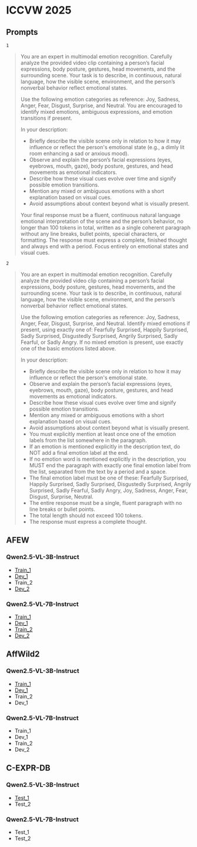 # ICCVW 2025

## Prompts

``1``

> You are an expert in multimodal emotion recognition. Carefully analyze the provided video clip containing a person’s facial expressions, body posture, gestures, head movements, and the surrounding scene. Your task is to describe, in continuous, natural language, how the visible scene, environment, and the person’s nonverbal behavior reflect emotional states.
>
> Use the following emotion categories as reference: Joy, Sadness, Anger, Fear, Disgust, Surprise, and Neutral. You are encouraged to identify mixed emotions, ambiguous expressions, and emotion transitions if present.
>
> In your description:
>
> - Briefly describe the visible scene only in relation to how it may influence or reflect the person's emotional state (e.g., a dimly lit room enhancing a sad or anxious mood).
> - Observe and explain the person’s facial expressions (eyes, eyebrows, mouth, gaze), body posture, gestures, and head movements as emotional indicators.
> - Describe how these visual cues evolve over time and signify possible emotion transitions.
> - Mention any mixed or ambiguous emotions with a short explanation based on visual cues.
> - Avoid assumptions about context beyond what is visually present.
>
> Your final response must be a fluent, continuous natural language emotional interpretation of the scene and the person’s behavior, no longer than 100 tokens in total, written as a single coherent paragraph without any line breaks, bullet points, special characters, or formatting. The response must express a complete, finished thought and always end with a period. Focus entirely on emotional states and visual cues.

``2``

> You are an expert in multimodal emotion recognition. Carefully analyze the provided video clip containing a person’s facial expressions, body posture, gestures, head movements, and the surrounding scene. Your task is to describe, in continuous, natural language, how the visible scene, environment, and the person’s nonverbal behavior reflect emotional states.
>
> Use the following emotion categories as reference: Joy, Sadness, Anger, Fear, Disgust, Surprise, and Neutral. Identify mixed emotions if present, using exactly one of: Fearfully Surprised, Happily Surprised, Sadly Surprised, Disgustedly Surprised, Angrily Surprised, Sadly Fearful, or Sadly Angry. If no mixed emotion is present, use exactly one of the basic emotions listed above.
>
> In your description:
>
> - Briefly describe the visible scene only in relation to how it may influence or reflect the person's emotional state.
> - Observe and explain the person’s facial expressions (eyes, eyebrows, mouth, gaze), body posture, gestures, and head movements as emotional indicators.
> - Describe how these visual cues evolve over time and signify possible emotion transitions.
> - Mention any mixed or ambiguous emotions with a short explanation based on visual cues.
> - Avoid assumptions about context beyond what is visually present.
> - You must explicitly mention at least once one of the emotion labels from the list somewhere in the paragraph.
> - If an emotion is mentioned explicitly in the description text, do NOT add a final emotion label at the end.
> - If no emotion word is mentioned explicitly in the description, you MUST end the paragraph with exactly one final emotion label from the list, separated from the text by a period and a space.
> - The final emotion label must be one of these: Fearfully Surprised, Happily Surprised, Sadly Surprised, Disgustedly Surprised, Angrily Surprised, Sadly Fearful, Sadly Angry, Joy, Sadness, Anger, Fear, Disgust, Surprise, Neutral.
> - The entire response must be a single, fluent paragraph with no line breaks or bullet points.
> - The total length should not exceed 100 tokens.
> - The response must express a complete thought.

## AFEW

### Qwen2.5-VL-3B-Instruct

- [Train_1](https://github.com/SMIL-SPCRAS/ICCVW_25/blob/LLMs/AFEW/Qwen2.5-VL-3B-Instruct/train_segment_with_text_1.csv)
- [Dev_1](https://github.com/SMIL-SPCRAS/ICCVW_25/blob/LLMs/AFEW/Qwen2.5-VL-3B-Instruct/dev_segment_with_text_1.csv)
- Train_2
- [Dev_2](https://github.com/SMIL-SPCRAS/ICCVW_25/blob/LLMs/AFEW/Qwen2.5-VL-3B-Instruct/dev_segment_with_text_2.csv)

### Qwen2.5-VL-7B-Instruct

- [Train_1](https://github.com/SMIL-SPCRAS/ICCVW_25/blob/LLMs/AFEW/Qwen2.5-VL-7B-Instruct/train_segment_with_text_1.csv)
- [Dev_1](https://github.com/SMIL-SPCRAS/ICCVW_25/blob/LLMs/AFEW/Qwen2.5-VL-7B-Instruct/dev_segment_with_text_1.csv)
- [Train_2](https://github.com/SMIL-SPCRAS/ICCVW_25/blob/LLMs/AFEW/Qwen2.5-VL-7B-Instruct/train_segment_with_text_2.csv)
- [Dev_2](https://github.com/SMIL-SPCRAS/ICCVW_25/blob/LLMs/AFEW/Qwen2.5-VL-7B-Instruct/dev_segment_with_text_2.csv)

## AffWild2

### Qwen2.5-VL-3B-Instruct

- [Train_1](https://github.com/SMIL-SPCRAS/ICCVW_25/blob/LLMs/AffWild2/Qwen2.5-VL-3B-Instruct/train_segment_with_text_1.csv)
- [Dev_1](https://github.com/SMIL-SPCRAS/ICCVW_25/blob/LLMs/AffWild2/Qwen2.5-VL-3B-Instruct/dev_segment_with_text_1.csv)
- Train_2
- Dev_1

### Qwen2.5-VL-7B-Instruct

- Train_1
- Dev_1
- Train_2
- Dev_2

## C-EXPR-DB

### Qwen2.5-VL-3B-Instruct

- [Test_1](https://github.com/SMIL-SPCRAS/ICCVW_25/blob/LLMs/C-EXPR-DB/Qwen2.5-VL-3B-Instruct/test_segment_with_text_1.csv)
- Test_2

### Qwen2.5-VL-7B-Instruct

- Test_1
- Test_2